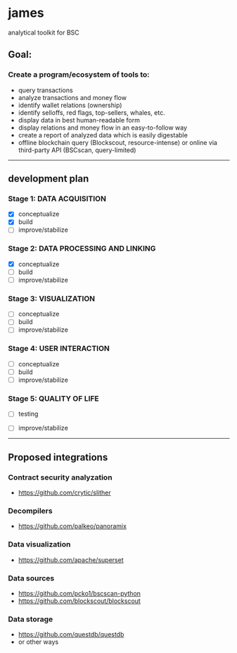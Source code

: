 # james
analytical toolkit for BSC

## Goal:
### Create a program/ecosystem of tools to:
* query transactions
* analyze transactions and money flow
* identify wallet relations (ownership)
* identify selloffs, red flags, top-sellers, whales, etc.
* display data in best human-readable form
* display relations and money flow in an easy-to-follow way
* create a report of analyzed data which is easily digestable
* offline blockchain query (Blockscout, resource-intense) or online via third-party API (BSCscan, query-limited)

----
## development plan
### Stage 1: DATA ACQUISITION
- [x] conceptualize 
- [x] build
- [ ] improve/stabilize

### Stage 2: DATA PROCESSING AND LINKING
- [x] conceptualize 
- [ ] build
- [ ] improve/stabilize

### Stage 3: VISUALIZATION
- [ ] conceptualize 
- [ ] build
- [ ] improve/stabilize

### Stage 4: USER INTERACTION
- [ ] conceptualize 
- [ ] build
- [ ] improve/stabilize

### Stage 5: QUALITY OF LIFE
- [ ] testing
- [ ] improve/stabilize


----
## Proposed integrations
### Contract security analyzation
- https://github.com/crytic/slither

### Decompilers
- https://github.com/palkeo/panoramix

### Data visualization
- https://github.com/apache/superset

### Data sources
- https://github.com/pcko1/bscscan-python
- https://github.com/blockscout/blockscout

### Data storage
- https://github.com/questdb/questdb
- or other ways
